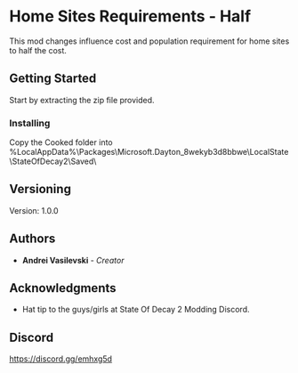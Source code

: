 # Home Sites Requirements - Half

This mod changes influence cost and population requirement for home sites to half the cost.

## Getting Started

Start by extracting the zip file provided.

### Installing

Copy the Cooked folder into %LocalAppData%\Packages\Microsoft.Dayton_8wekyb3d8bbwe\LocalState\StateOfDecay2\Saved\

## Versioning

Version: 1.0.0 

## Authors

* **Andrei Vasilevski** - *Creator*

## Acknowledgments

* Hat tip to the guys/girls at State Of Decay 2 Modding Discord.

## Discord
https://discord.gg/emhxg5d